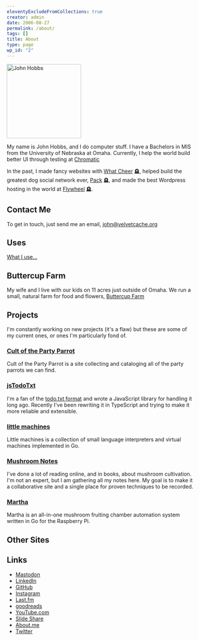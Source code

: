 ```yaml
---
eleventyExcludeFromCollections: true
creator: admin
date: 2006-08-27
permalink: /about/
tags: []
title: About
type: page
wp_id: "2"
---
```


<picture>
    <source srcset="https://static.velvetcache.org/jmhobbs.avif" type="image/avif" />
    <source srcset="https://static.velvetcache.org/jmhobbs.webp" type="image/webp" />
    <source srcset="https://static.velvetcache.org/jmhobbs.jpg" type="image/jpeg" />
    <img width="200" height="200" src="https://static.velvetcache.org/jmhobbs.jpg" alt="John Hobbs" />
</picture>

My name is John Hobbs, and I do computer stuff.
I have a Bachelors in MIS from the University of Nebraska at Omaha.
Currently, I help the world build better UI through testing at [Chromatic](https://chromatic.com)

In the past, I made fancy websites with [What Cheer](http://whatcheer.com/) 🪦,
helped build the greatest dog social network ever, [Pack](http://packdog.com) 🪦,
and made the best Wordpress hosting in the world at [Flywheel](https://getflywheel.com/) 🪦.

## Contact Me

To get in touch, just send me an email, [john@velvetcache.org](mailto:john@velvetcache.org)

## Uses

[What I use...](/uses/)

## Buttercup Farm

My wife and I live with our kids on 11 acres just outside of Omaha.
We run a small, natural farm for food and flowers, [Buttercup Farm](https://buttercupfarmomaha.com)

## Projects

I'm constantly working on new projects (it's a flaw) but these are some of my current ones, or ones I'm particularly fond of.

### [Cult of the Party Parrot](https://cultofthepartyparrot.com)

Cult of the Party Parrot is a site collecting and cataloging all of the party parrots we can find.

### [jsTodoTxt](https://github.com/jmhobbs/jsTodoTxt)

I'm a fan of the [todo.txt format]() and wrote a JavaScript library for handling it long ago.  Recently I've been rewriting it in TypeScript and trying to make it more reliable and extensible.

### [little machines](https://github.com/jmhobbs/little-machines)

Little machines is a collection of small language interpreters and virtual machines implemented in Go.

### [Mushroom Notes](https://mushroom-notes.com/)

I've done a lot of reading online, and in books, about mushroom cultivation.  I'm not an expert, but I am gathering all my notes here. My goal is to make it a collaborative site and a single place for proven techniques to be recorded.

### [Martha](https://github.com/jmhobbs/martha)

Martha is an all-in-one mushroom fruiting chamber automation system written in Go for the Raspberry Pi.

## Other Sites

## Links

- <a rel="me" href="https://noc.social/@jmhobbs">Mastodon</a>
- <a rel="me" href="https://www.linkedin.com/in/johnhobbs">LinkedIn</a>
- <a rel="me" href="https://github.com/jmhobbs">GitHub</a>
- <a rel="me" href="https://www.instagram.com/johndoesitwrong/">Instagram</a>
- <a rel="me" href="https://www.last.fm/user/pinesolpirate">Last.fm</a>
- <a rel="me" href="https://www.goodreads.com/user/show/964552">goodreads</a>
- <a rel="me" href="https://www.youtube.com/profile?user=pinesolpirate">YouTube.com</a>
- <a rel="me" href="https://slideshare.net/jmhobbs">Slide Share</a>
- <a rel="me" href="https://about.me/jmhobbs">About.me</a>
- <a rel="me" href="https://twitter.com/jmhobbs">Twitter</a>
